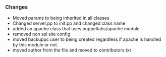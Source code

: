 ### Changes

 - Moved params to being inherited in all classes
 - Changed server.pp to init.pp and changed class name
 - added an apache class that uses puppetlabs/apache module
 - removed non ssl site config
 - moved backuppc user to being created regardless if apache is handled by this module or not.
 - moved author from the file and moved to contributors.txt
